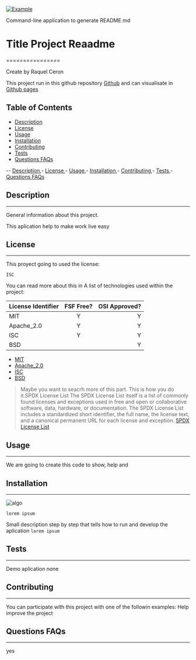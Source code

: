 
  [![Example](https://dev.example)](https://example)


  Command-line application to generate README.md
  # Title Project Reaadme 
================

Create by Raquel Ceron

This project  run in this github repository [Github](https://github.com/rakeru2006)
and can visualisate in [Github pages](https://rakeru2006.github.io/HW2/)


## Table of Contents
   
  - [Description](#description)
  - [License](#license)
  - [Usage](#usage)
  - [Installation](#installation)
  - [Contributing](#contributing)
  - [Tests](#tests)
  - [Questions FAQs](#questions-faqs)

 -- [Description](#contents),- [License](#License),- [Usage](#Usage),- [Installation](#Installation),- [Contributing](#Contributing),- [Tests](#Tests),- [Questions FAQs](#Questions)


## Description 
  ***
  General information about this project.

  This aplication help to make work live easy
  
## License
  ***
  
  
  This proyect going to used the license:
  ~~~
  ISC
  ~~~
  You can read more about this in
  A list of technologies used within the project:
  
  | License Identifier| FSF Free? | OSI Approved? |
  |:--------------|:-------------:|--------------:|
  | MIT| Y | Y|
  | Apache_2.0 | Y | Y|
  | ISC | Y | Y |
  | BSD |  | Y |
  
  * [MIT](https://spdx.org/licenses/MIT.html)
  * [Apache_2.0 ](https://spdx.org/licenses/Apache-2.0.html)
  * [ISC](https://spdx.org/licenses/ISC.html)
  * [BSD](https://spdx.org/licenses/BSD-1-Clause.html)
  
  > Maybe you want to seacrh more of this part.
  > This is how you do it.SPDX License List
  > The SPDX License List itself is a list of commonly found licenses and
  > exceptions used in free and open or collaborative software, data, hardware,
  > or documentation. The SPDX License List includes a standardized short identifier,
  > the full name, the license text, and a canonical
  > permanent URL for each license and exception.
  > [SPDX License List](https://spdx.org/licenses/)
    
    
## Usage
  ***
We are going to create this code to show, help and 

## Installation
***


![algo](https://pbs.twimg.com/profile_images/1053055123193122816/IUwo6l_Q_400x400.jpg)


```lorem ipsum``` 

Small description step by step that tells how to run and develop the aplication 
```lorem ipsum``` 

## Tests
***

Demo aplication
none


## Contributing
***
You can participate with this project with one of the followin examples: 
 Help improve the project


## Questions FAQs
***
yes



 
    
